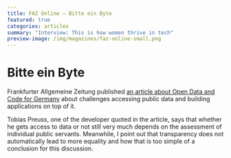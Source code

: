 ```yaml
---
title: FAZ Online – Bitte ein Byte
featured: true
categories: articles
summary: "Interview: This is how women thrive in tech"
preview-image: /img/magazines/faz-online-small.png
---
```


# Bitte ein Byte

Frankfurter Allgemeine Zeitung published [an article about Open Data and Code for Germany][article] about challenges accessing public data and building applications on top of it.

Tobias Preuss, one of the developer quoted in the article, says that whether he gets access to data or not still very much depends on the assessment of individual public servants. Meanwhile, I point out that transparency does not automatically lead to more equality and how that is too simple of a conclusion for this discussion.

[article]: https://www.faz.net/aktuell/feuilleton/debatten/verwaltungsdaten-bleiben-ungenutzt-bitte-ein-byte-15260361.html
